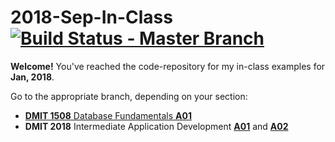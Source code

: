 # 2018-Sep-In-Class [![Build Status - Master Branch](https://travis-ci.org/dgilleland/2018-Sep-In-Class.svg?branch=master)](https://travis-ci.org/dgilleland/2018-Sep-In-Class)

**Welcome!** You've reached the code-repository for my in-class examples for **Jan, 2018**.

Go to the appropriate branch, depending on your section:

- [**DMIT 1508** Database Fundamentals **A01**](https://github.com/dgilleland/2018-Sep-In-Class/tree/DMIT-1508-A01)
- **DMIT 2018** Intermediate Application Development [**A01**](https://github.com/dgilleland/2018-Sep-In-Class/tree/DMIT-2018-A01) and [**A02**](https://github.com/dgilleland/2018-Sep-In-Class/tree/DMIT-2018-A02)
